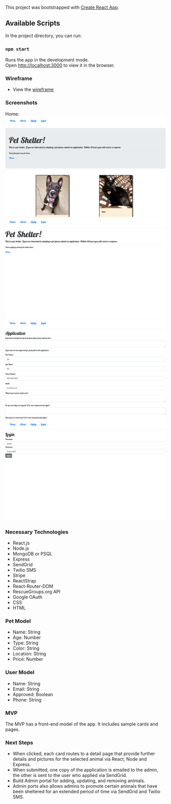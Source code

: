 This project was bootstrapped with [Create React App](https://github.com/facebook/create-react-app).

## Available Scripts

In the project directory, you can run:

### `npm start`

Runs the app in the development mode.<br />
Open [http://localhost:3000](http://localhost:3000) to view it in the browser.

### Wireframe
- View the [wireframe](https://wireframe.cc/n3b6e7)

### Screenshots
Home: 
![Home Page][home]
![About Page][about]
![Application Page][apply]
![Login Page][login]


[home]: public/screenshots/home.png "Home Page"
[about]: public/screenshots/about.png "About Page"
[apply]: public/screenshots/apply.png "Application Page"
[login]: public/screenshots/login.png "Login Page"

### Necessary Technologies

- React.js
- Node.js
- MongoDB or PSQL
- Express
- SendGrid
- Twilio SMS
- Stripe
- ReactStrap
- React-Router-DOM
- RescueGroups.org API
- Google OAuth
- CSS
- HTML


### Pet Model
- Name: String
- Age: Number
- Type: String
- Color: String
- Location: String
- Price: Number

### User Model
- Name: String
- Email: String
- Approved: Boolean
- Phone: String

### MVP
The MVP has a front-end model of the app. It includes sample cards and pages. 

### Next Steps
- When clicked, each card routes to a detail page that provide further details and pictures for the selected animal via React, Node and Express.
- When submitted, one copy of the application is emailed to the admin, the other is sent to the user who applied via SendGrid.
- Build Admin portal for adding, updating, and removing animals.
- Admin ports also allows admins to promote certain animals that have been sheltered for an extended period of time via SendGrid and Twilio SMS.

